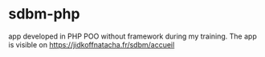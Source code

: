 # sdbm-php
app developed in PHP POO without framework during my training.
The app is visible on https://jidkoffnatacha.fr/sdbm/accueil
